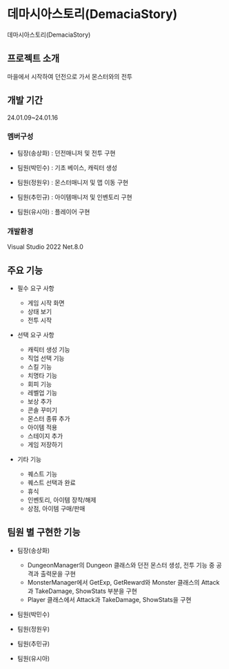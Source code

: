 # 데마시아스토리(DemaciaStory)
데마시아스토리(DemaciaStory)
## 프로젝트 소개
마을에서 시작하여 던전으로 가서 몬스터와의 전투
## 개발 기간
24.01.09~24.01.16
### 멤버구성
* 팀장(송상화) : 던전매니저 및 전투 구현

* 팀원(박민수) : 기초 베이스, 캐릭터 생성

* 팀원(정원우) : 몬스터매니저 및 맵 이동 구현

* 팀원(추민규) : 아이템매니저 및 인벤토리 구현

* 팀원(유시아) : 플레이어 구현


### 개발환경
Visual Studio 2022
Net.8.0

## 주요 기능
* 필수 요구 사항
  * 게임 시작 화면
  * 상태 보기
  * 전투 시작
     
* 선택 요구 사항
  * 캐릭터 생성 기능
  * 직업 선택 기능
  * 스킬 기능
  * 치명타 기능
  * 회피 기능
  * 레벨업 기능
  * 보상 추가
  * 콘솔 꾸미기
  * 몬스터 종류 추가
  * 아이템 적용
  * 스테이지 추가
  * 게임 저장하기
      
* 기타 기능
  * 퀘스트 기능
  * 퀘스트 선택과 완료
  * 휴식
  * 인벤토리, 아이템 장착/해제
  * 상점, 아이템 구매/판매

## 팀원 별 구현한 기능
* 팀장(송상화)
  * DungeonManager의 Dungeon 클래스와 던전 몬스터 생성, 전투 기능 중 공격과 출력문을 구현
  * MonsterManager에서 GetExp, GetReward와 Monster 클래스의 Attack과 TakeDamage, ShowStats 부분을 구현
  * Player 클래스에서 Attack과 TakeDamage, ShowStats을 구현
    
* 팀원(박민수)
* 팀원(정원우)
* 팀원(추민규)
* 팀원(유시아)
